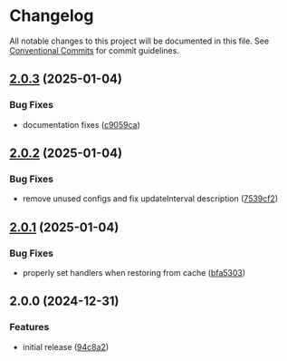 # Changelog

All notable changes to this project will be documented in this file. See
[Conventional Commits](https://conventionalcommits.org) for commit guidelines.

## [2.0.3](https://github.com/jabrown93/homebridge-philips-hue-sync-box-v2/compare/v2.0.2...v2.0.3) (2025-01-04)

### Bug Fixes

* documentation fixes ([c9059ca](https://github.com/jabrown93/homebridge-philips-hue-sync-box-v2/commit/c9059caa6665186079fb3f699cf0a7aa388e0031))

## [2.0.2](https://github.com/jabrown93/homebridge-philips-hue-sync-box-v2/compare/v2.0.1...v2.0.2) (2025-01-04)

### Bug Fixes

* remove unused configs and fix updateInterval description ([7539cf2](https://github.com/jabrown93/homebridge-philips-hue-sync-box-v2/commit/7539cf2ddedabf966057791106d126d2ccb814a9))

## [2.0.1](https://github.com/jabrown93/homebridge-philips-hue-sync-box-v2/compare/v2.0.0...v2.0.1) (2025-01-04)

### Bug Fixes

* properly set handlers when restoring from cache ([bfa5303](https://github.com/jabrown93/homebridge-philips-hue-sync-box-v2/commit/bfa5303955cff2c7939978050f67eb16817e92c4))

## 2.0.0 (2024-12-31)

### Features

* initial release ([94c8a2](https://github.com/jabrown93/homebridge-philips-hue-sync-box-v2/commit/94c8a2bed2d96badc0e73941f328d9b4fb1ede5c))
